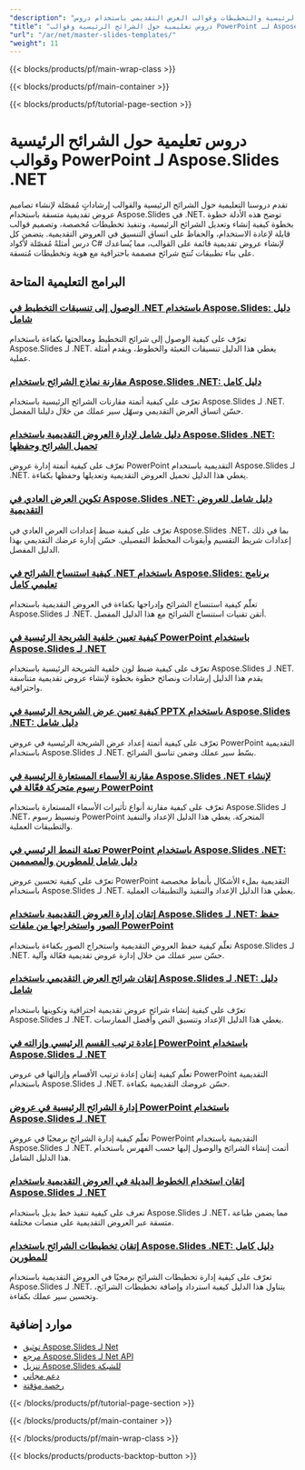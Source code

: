 ```yaml
---
"description": "تعلم كيفية العمل مع الشرائح الرئيسية والتخطيطات وقوالب العرض التقديمي باستخدام دروس Aspose.Slides .NET هذه."
"title": "دروس تعليمية حول الشرائح الرئيسية وقوالب PowerPoint لـ Aspose.Slides .NET"
"url": "/ar/net/master-slides-templates/"
"weight": 11
---
```


{{< blocks/products/pf/main-wrap-class >}}

{{< blocks/products/pf/main-container >}}

{{< blocks/products/pf/tutorial-page-section >}}
# دروس تعليمية حول الشرائح الرئيسية وقوالب PowerPoint لـ Aspose.Slides .NET

تقدم دروسنا التعليمية حول الشرائح الرئيسية والقوالب إرشاداتٍ مُفصّلة لإنشاء تصاميم عروض تقديمية متسقة باستخدام Aspose.Slides في .NET. توضح هذه الأدلة خطوة بخطوة كيفية إنشاء وتعديل الشرائح الرئيسية، وتنفيذ تخطيطات مُخصصة، وتصميم قوالب قابلة لإعادة الاستخدام، والحفاظ على اتساق التنسيق في العروض التقديمية. يتضمن كل درس أمثلةً مُفصّلة لأكواد C# لإنشاء عروض تقديمية قائمة على القوالب، مما يُساعدك على بناء تطبيقات تُنتج شرائح مصممة باحترافية مع هوية وتخطيطات مُتسقة.

## البرامج التعليمية المتاحة

### [الوصول إلى تنسيقات التخطيط في .NET باستخدام Aspose.Slides: دليل شامل](./access-layout-formats-aspose-slides-net/)
تعرّف على كيفية الوصول إلى شرائح التخطيط ومعالجتها بكفاءة باستخدام Aspose.Slides لـ .NET. يغطي هذا الدليل تنسيقات التعبئة والخطوط، ويقدم أمثلة عملية.

### [مقارنة نماذج الشرائح باستخدام Aspose.Slides .NET: دليل كامل](./aspose-slides-net-compare-slide-masters/)
تعرّف على كيفية أتمتة مقارنات الشرائح الرئيسية باستخدام Aspose.Slides لـ .NET. حسّن اتساق العرض التقديمي وسهّل سير عملك من خلال دليلنا المفصل.

### [دليل شامل لإدارة العروض التقديمية باستخدام Aspose.Slides .NET: تحميل الشرائح وحفظها](./aspose-slides-net-master-presentation-management/)
تعرّف على كيفية أتمتة إدارة عروض PowerPoint التقديمية باستخدام Aspose.Slides لـ .NET. يغطي هذا الدليل تحميل العروض التقديمية وتعديلها وحفظها بكفاءة.

### [تكوين العرض العادي في Aspose.Slides .NET: دليل شامل للعروض التقديمية](./configure-normal-view-aspose-slides-net/)
تعرّف على كيفية ضبط إعدادات العرض العادي في Aspose.Slides .NET، بما في ذلك إعدادات شريط التقسيم وأيقونات المخطط التفصيلي. حسّن إدارة عرضك التقديمي بهذا الدليل المفصل.

### [كيفية استنساخ الشرائح في .NET باستخدام Aspose.Slides: برنامج تعليمي كامل](./master-slide-cloning-aspose-slides-net-tutorial/)
تعلّم كيفية استنساخ الشرائح وإدراجها بكفاءة في العروض التقديمية باستخدام Aspose.Slides لـ .NET. أتقن تقنيات استنساخ الشرائح مع هذا الدليل المفصل.

### [كيفية تعيين خلفية الشريحة الرئيسية في PowerPoint باستخدام Aspose.Slides لـ .NET](./master-slide-background-aspose-slides-net/)
تعرّف على كيفية ضبط لون خلفية الشريحة الرئيسية باستخدام Aspose.Slides لـ .NET. يقدم هذا الدليل إرشادات ونصائح خطوة بخطوة لإنشاء عروض تقديمية متناسقة واحترافية.

### [كيفية تعيين عرض الشريحة الرئيسية في PPTX باستخدام Aspose.Slides .NET: دليل شامل](./set-slide-master-view-aspose-slides-net/)
تعرّف على كيفية أتمتة إعداد عرض الشريحة الرئيسية في عروض PowerPoint التقديمية باستخدام Aspose.Slides لـ .NET. بسّط سير عملك وضمن تناسق الشرائح.

### [مقارنة الأسماء المستعارة الرئيسية في Aspose.Slides .NET لإنشاء رسوم متحركة فعّالة في PowerPoint](./aspose-slides-net-alias-comparison-guide/)
تعرّف على كيفية مقارنة أنواع تأثيرات الأسماء المستعارة باستخدام Aspose.Slides لـ .NET، وتبسيط رسوم PowerPoint المتحركة. يغطي هذا الدليل الإعداد والتنفيذ والتطبيقات العملية.

### [تعبئة النمط الرئيسي في PowerPoint باستخدام Aspose.Slides .NET: دليل شامل للمطورين والمصممين](./master-pattern-fills-ppt-aspose-slides-net/)
تعرّف على كيفية تحسين عروض PowerPoint التقديمية بملء الأشكال بأنماط مخصصة باستخدام Aspose.Slides لـ .NET. يغطي هذا الدليل الإعداد والتنفيذ والتطبيقات العملية.

### [إتقان إدارة العروض التقديمية باستخدام Aspose.Slides لـ .NET: حفظ الصور واستخراجها من ملفات PowerPoint](./aspose-slides-net-save-extract-images/)
تعلّم كيفية حفظ العروض التقديمية واستخراج الصور بكفاءة باستخدام Aspose.Slides لـ .NET. حسّن سير عملك من خلال إدارة عروض تقديمية فعّالة وآلية.

### [إتقان شرائح العرض التقديمي باستخدام Aspose.Slides لـ .NET: دليل شامل](./master-presentation-slides-aspose-slides-dotnet/)
تعرّف على كيفية إنشاء شرائح عروض تقديمية احترافية وتكوينها باستخدام Aspose.Slides لـ .NET. يغطي هذا الدليل الإعداد وتنسيق النص وأفضل الممارسات.

### [إعادة ترتيب القسم الرئيسي وإزالته في PowerPoint باستخدام Aspose.Slides لـ .NET](./master-aspose-slides-section-reorder-remove-net/)
تعلّم كيفية إتقان إعادة ترتيب الأقسام وإزالتها في عروض PowerPoint التقديمية باستخدام Aspose.Slides لـ .NET. حسّن عروضك التقديمية بكفاءة.

### [إدارة الشرائح الرئيسية في عروض PowerPoint باستخدام Aspose.Slides لـ .NET](./master-slide-management-aspose-slides-net/)
تعلّم كيفية إدارة الشرائح برمجيًا في عروض PowerPoint التقديمية باستخدام Aspose.Slides لـ .NET. أتمت إنشاء الشرائح والوصول إليها حسب الفهرس باستخدام هذا الدليل الشامل.

### [إتقان استخدام الخطوط البديلة في العروض التقديمية باستخدام Aspose.Slides لـ .NET](./aspose-slides-net-font-fallback-mastering/)
تعرف على كيفية تنفيذ خط بديل باستخدام Aspose.Slides لـ .NET، مما يضمن طباعة متسقة عبر العروض التقديمية على منصات مختلفة.

### [إتقان تخطيطات الشرائح باستخدام Aspose.Slides .NET: دليل كامل للمطورين](./mastering-slide-layouts-aspose-slides-net/)
تعرّف على كيفية إدارة تخطيطات الشرائح برمجيًا في العروض التقديمية باستخدام Aspose.Slides لـ .NET. يتناول هذا الدليل كيفية استرداد وإضافة تخطيطات الشرائح، وتحسين سير عملك بكفاءة.

## موارد إضافية

- [توثيق Aspose.Slides لـ Net](https://docs.aspose.com/slides/net/)
- [مرجع Aspose.Slides لـ Net API](https://reference.aspose.com/slides/net/)
- [تنزيل Aspose.Slides للشبكة](https://releases.aspose.com/slides/net/)
- [دعم مجاني](https://forum.aspose.com/)
- [رخصة مؤقتة](https://purchase.aspose.com/temporary-license/)

{{< /blocks/products/pf/tutorial-page-section >}}

{{< /blocks/products/pf/main-container >}}

{{< /blocks/products/pf/main-wrap-class >}}

{{< blocks/products/products-backtop-button >}}